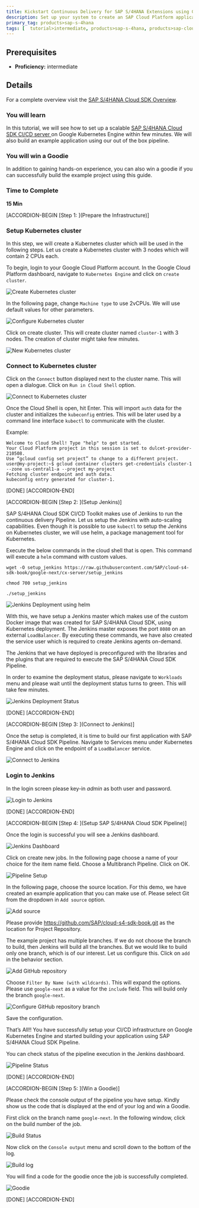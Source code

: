 ```yaml
---
title: Kickstart Continuous Delivery for SAP S/4HANA Extensions using Google Kubernetes Engine
description: Set up your system to create an SAP Cloud Platform application with the S/4HANA Cloud SDK.
primary_tag: products>sap-s-4hana
tags: [  tutorial>intermediate, products>sap-s-4hana, products>sap-cloud-platform, products>sap-s-4hana-cloud-sdk, topic>cloud, topic>Continues delivery ]
---
```


## Prerequisites  
 - **Proficiency:** intermediate

## Details
For a complete overview visit the [SAP S/4HANA Cloud SDK Overview](https://blogs.sap.com/2017/05/10/first-steps-with-sap-s4hana-cloud-sdk/).

### You will learn  
In this tutorial, we will see how to set up a scalable [SAP S/4HANA Cloud SDK CI/CD server ](https://www.sap.com/germany/developer/topics/s4hana-cloud-sdk.html) on Google Kubernetes Engine within few minutes. We will also build an example application using our out of the box pipeline.

### You will win a Goodie
In addition to gaining hands-on experience, you can also win a goodie if you can successfully build the example project using this guide.

### Time to Complete
**15 Min**

[ACCORDION-BEGIN [Step 1: ](Prepare the Infrastructure)]
### Setup Kubernetes cluster

In this step, we will create a Kubernetes cluster which will be used in the following steps.  Let us create a Kubernetes cluster with 3 nodes which will contain 2 CPUs each. 

To begin, login to your Google Cloud Platform account. In the Google Cloud Platform dashboard, navigate to `Kubernetes Engine` and click on `create cluster`.

![Create Kubernetes cluster](images/1.PNG)

In the following page, change `Machine type` to use 2vCPUs. We will use default values for other parameters.


![Configure Kubernetes cluster](images/2.PNG)


Click on create cluster. This will create cluster named `cluster-1` with 3 nodes.  The creation of cluster might take few minutes.


![New Kubernetes cluster](images/4.PNG)


### Connect to Kubernetes cluster

Click on the `Connect` button displayed next to the cluster name. This will open a dialogue. Click on `Run in Cloud Shell` option.

![Connect to Kubernetes cluster](images/5.PNG)

Once the Cloud Shell is open, hit Enter. This will import `auth` data for the cluster and initializes the `kubeconfig` entries. This will be later used by a command line interface `kubectl` to communicate with the cluster.

Example:

```
Welcome to Cloud Shell! Type "help" to get started.
Your Cloud Platform project in this session is set to dulcet-provider-210508.
Use “gcloud config set project” to change to a different project.
user@my-project:~$ gcloud container clusters get-credentials cluster-1 --zone us-central1-a --project my-project
Fetching cluster endpoint and auth data.
kubeconfig entry generated for cluster-1.
```

[DONE]
[ACCORDION-END]

[ACCORDION-BEGIN [Step 2: ](Setup Jenkins)]

SAP S/4HANA Cloud SDK CI/CD Toolkit makes use of Jenkins to run the continuous delivery Pipeline. Let us setup the Jenkins with auto-scaling capabilities. Even though it is possible to use `kubectl` to setup the Jenkins on Kubernetes cluster, we will use helm, a package management tool for Kubernetes.

Execute the below commands in the cloud shell that is open. This command will execute a `helm` command with custom values.

```
wget -O setup_jenkins https://raw.githubusercontent.com/SAP/cloud-s4-sdk-book/google-next/cx-server/setup_jenkins

chmod 700 setup_jenkins

./setup_jenkins

```
![Jenkins Deployment using helm](images/9.PNG)

With this, we have setup a Jenkins master which makes use of the custom Docker image that was created for SAP S/4HANA Cloud SDK, using Kubernetes deployment. The Jenkins master exposes the port `8080` on an external `LoadBalancer`. By executing these commands, we have also created the service user which is required to create Jenkins agents on-demand.

The Jenkins that we have deployed is preconfigured with the libraries and the plugins that are required to execute the SAP S/4HANA Cloud SDK Pipeline.

In order to examine the deployment status, please navigate to `Workloads` menu and please wait until the deployment status turns to green. This will take few minutes.

![Jenkins Deployment Status](images/11.PNG)

[DONE]
[ACCORDION-END]

[ACCORDION-BEGIN [Step 3: ](Connect to Jenkins)]

Once the setup is completed, it is time to build our first application with SAP S/4HANA Cloud SDK Pipeline. Navigate to Services menu under Kubernetes Engine and click on the endpoint of a `LoadBalancer` service.

![Connect to Jenkins](images/10.PNG)

### Login to Jenkins

In the login screen please key-in *admin* as both user and password.  

![Login to Jenkins](images/12.PNG)

[DONE]
[ACCORDION-END]

[ACCORDION-BEGIN [Step 4: ](Setup SAP S/4HANA Cloud SDK Pipeline)]

Once the login is successful you will see a Jenkins dashboard.

![Jenkins Dashboard](images/13.PNG)

Click on create new jobs. In the following page choose a name of your choice for the item name field.  Choose a Multibranch Pipeline. Click on OK.

![Pipeline Setup](images/14.PNG)

In the following page, choose the source location. For this demo, we have created an example application that you can make use of. Please select Git from the dropdown in `Add source` option.

![Add source](images/15.PNG)

Please provide https://github.com/SAP/cloud-s4-sdk-book.git as the location for Project Repository.

The example project has multiple branches. If we do not choose the branch to build, then Jenkins will build all the branches. But we would like to build only one branch, which is of our interest. Let us configure this. Click on `add` in the behavior section.

![Add GitHub repository](images/16.PNG)

 Choose `Filter By Name (with wildcards)`. This will expand the options. Please use `google-next` as a value for the `include` field.  This will build only the branch `google-next`.

![Configure GitHub repository branch](images/17.PNG)

Save the configuration.

That’s All!! You have successfully setup your CI/CD infrastructure on Google Kubernetes Engine and started building your application using SAP S/4HANA Cloud SDK Pipeline.

You can check status of the pipeline execution in the Jenkins dashboard.

![Pipeline Status](images/18.PNG)

[DONE]
[ACCORDION-END]

[ACCORDION-BEGIN [Step 5: ](Win a Goodie)]

Please check the console output of the pipeline you have setup. Kindly show us the code that is displayed at the end of your log and win a Goodie.

First click on the branch name `google-next`. In the following window, click on the build number of the job.

![Build Status](images/19.PNG)

Now click on the `Console output` menu and scroll down to the bottom of the log.

![Build log](images/20.PNG)

You will find a code for the goodie once the job is successfully completed.

![Goodie](images/21.PNG)

[DONE]
[ACCORDION-END]
